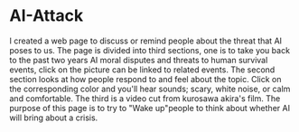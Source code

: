 # AI-Attack
I created a web page to discuss or remind people about the threat that AI poses to us. The page is divided into third sections, one is to take you back to the past two years AI moral disputes and threats to human survival events, click on the picture can be linked to related events. The second section looks at how people respond to and feel about the topic. Click on the corresponding color and you'll hear sounds; scary, white noise, or calm and comfortable. The third is a video cut from kurosawa akira's film. The purpose of this page is to try to "Wake up"people to think about whether AI will bring about a crisis.
